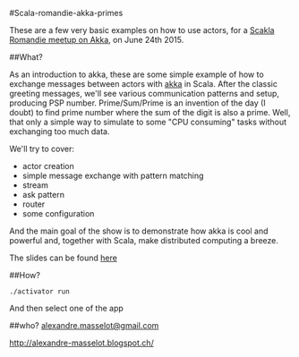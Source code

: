 #Scala-romandie-akka-primes

These are a few very basic examples on how to use actors, for a [Scakla Romandie meetup on Akka](http://www.meetup.com/Scala-Romandie/events/222812513/), on June 24th 2015.

##What?

As an introduction to akka, these are some simple example of how to exchange messages between actors with [akka](http://akka.io) in Scala.
After the classic greeting messages, we'll see various communication patterns and setup, producing PSP number. Prime/Sum/Prime is an invention of the day (I doubt) to find prime number where the sum of the digit is also a prime.
Well, that only a simple way to simulate to some "CPU consuming" tasks without exchanging too much data.

We'll try to cover:

 * actor creation
 * simple message exchange with pattern matching
 * stream
 * ask pattern
 * router
 * some configuration

And the main goal of the show is to demonstrate how akka is cool and powerful and, together with Scala, make distributed computing a breeze.

The slides can be found [here](slides/20150624_scala_romandie_meetup_akka.pdf)

##How?

    ./activator run
And then select one of the app 

##who?
alexandre.masselot@gmail.com

http://alexandre-masselot.blogspot.ch/